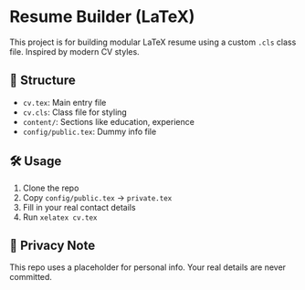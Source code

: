 # Resume Builder (LaTeX)

This project is for building modular LaTeX resume using a custom `.cls` class file. Inspired by modern CV styles.

## 📁 Structure

- `cv.tex`: Main entry file
- `cv.cls`: Class file for styling
- `content/`: Sections like education, experience
- `config/public.tex`: Dummy info file

## 🛠 Usage

1. Clone the repo
2. Copy `config/public.tex` → `private.tex`
3. Fill in your real contact details
4. Run `xelatex cv.tex`

## 🔐 Privacy Note

This repo uses a placeholder for personal info. Your real details are never committed.
